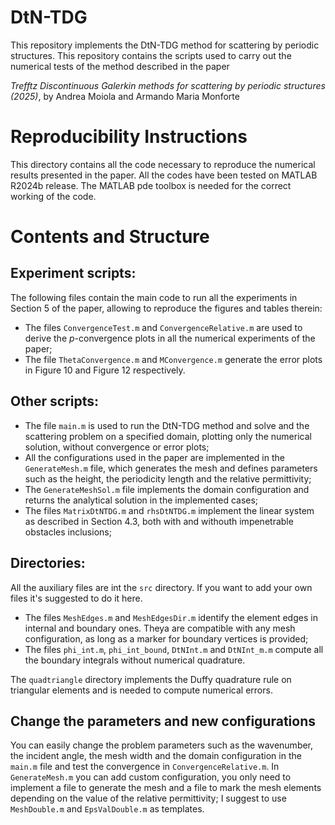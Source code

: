 # DtN-TDG
This repository implements the DtN-TDG method for scattering by periodic structures. This repository contains the scripts used to carry out the numerical tests of the method described in the paper

_Trefftz Discontinuous Galerkin methods for scattering by periodic structures (2025)_, by Andrea Moiola and Armando Maria Monforte

# Reproducibility Instructions
This directory contains all the code necessary to reproduce the numerical results presented in the paper. All the codes have been tested on MATLAB R2024b release. The MATLAB pde toolbox is needed for the correct working of the code.

# Contents and Structure

Experiment scripts:
-
The following files contain the main code to run all the experiments in Section 5 of the paper, allowing to reproduce the figures and tables therein:
* The files `ConvergenceTest.m` and `ConvergenceRelative.m` are used to derive the _p_-convergence plots in all the numerical experiments of the paper;
* The file `ThetaConvergence.m` and `MConvergence.m` generate the error plots in Figure 10 and Figure 12 respectively.

Other scripts:
-
* The file `main.m` is used to run the DtN-TDG method and solve and the scattering problem on a specified domain, plotting only the numerical solution, without convergence or error plots; 
* All the configurations used in the paper are implemented in the `GenerateMesh.m` file, which generates the mesh and defines parameters such as the height, the periodicity length and the relative permittivity;
* The `GenerateMeshSol.m` file implements the domain configuration and returns the analytical solution in the implemented cases; 
* The files `MatrixDtNTDG.m` and `rhsDtNTDG.m` implement the linear system as described in Section 4.3, both with and withouth impenetrable obstacles inclusions;

Directories:
-
All the auxiliary files are int the `src` directory. If you want to add your own files it's suggested to do it here.
* The files `MeshEdges.m` and `MeshEdgesDir.m` identify the element edges in internal and boundary ones. Theya are compatible with any mesh configuration, as long as a marker for boundary vertices is provided;
* The files `phi_int.m`, `phi_int_bound`, `DtNInt.m` and `DtNInt_m.m` compute all the boundary integrals without numerical quadrature.

The `quadtriangle` directory implements the Duffy quadrature rule on triangular elements and is needed to compute numerical errors.

Change the parameters and new configurations
-
You can easily change the problem parameters such as the wavenumber, the incident angle, the mesh width and the domain configuration in the `main.m` file and test the convergence in `ConvergenceRelative.m`. In `GenerateMesh.m` you can add custom configuration, you only need to implement a file to generate the mesh and a file to mark the mesh elements depending on the value of the relative permittivity; I suggest to use `MeshDouble.m` and `EpsValDouble.m` as templates.
